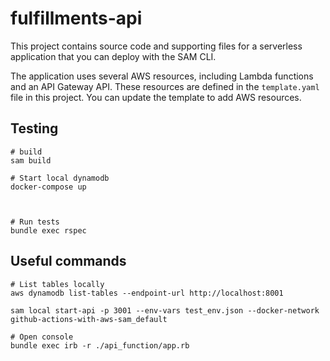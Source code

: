 # fulfillments-api

This project contains source code and supporting files for a serverless application that you can deploy with the SAM CLI.


The application uses several AWS resources, including Lambda functions and an API Gateway API. These resources are defined in the `template.yaml` file in this project. You can update the template to add AWS resources.

## Testing
```
# build
sam build

# Start local dynamodb
docker-compose up



# Run tests
bundle exec rspec

```

## Useful commands
```
# List tables locally
aws dynamodb list-tables --endpoint-url http://localhost:8001

sam local start-api -p 3001 --env-vars test_env.json --docker-network github-actions-with-aws-sam_default

# Open console
bundle exec irb -r ./api_function/app.rb

```